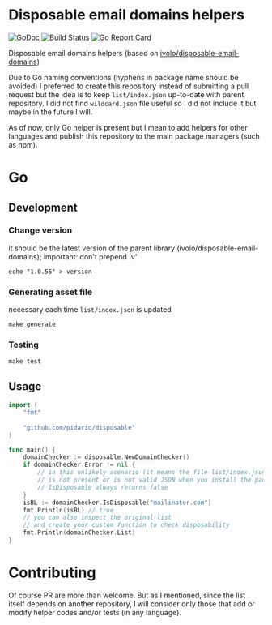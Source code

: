 # Disposable email domains helpers
[![GoDoc](https://godoc.org/github.com/pidario/disposable?status.svg)](https://godoc.org/github.com/pidario/disposable) [![Build Status](https://travis-ci.com/pidario/disposable.svg?branch=master)](https://travis-ci.com/pidario/disposable) [![Go Report Card](https://goreportcard.com/badge/github.com/pidario/disposable)](https://goreportcard.com/report/github.com/pidario/disposable)

Disposable email domains helpers (based on [ivolo/disposable-email-domains](https://github.com/ivolo/disposable-email-domains))

Due to Go naming conventions (hyphens in package name should be avoided) I preferred to create this repository instead of submitting a pull request but the idea is to keep `list/index.json` up-to-date with parent repository.
I did not find `wildcard.json` file useful so I did not include it but maybe in the future I will.

As of now, only Go helper is present but I mean to add helpers for other languages and publish this repository to the main package managers (such as npm).
# Go
## Development
### Change version
it should be the latest version of the parent library (ivolo/disposable-email-domains);
important: don't prepend 'v'
```
echo "1.0.56" > version
```
### Generating asset file
necessary each time `list/index.json` is updated
```
make generate
```
### Testing
```
make test
```
## Usage
```go
import (
	"fmt"
	
	"github.com/pidario/disposable"
)

func main() {
	domainChecker := disposable.NewDomainChecker()
	if domainChecker.Error != nil {
		// in this unlikely scenario (it means the file list/index.json
		// is not present or is not valid JSON when you install the package)
		// IsDisposable always returns false
	}
	isBL := domainChecker.IsDisposable("mailinator.com")
	fmt.Println(isBL) // true
	// you can also inspect the original list
	// and create your custom function to check disposability
	fmt.Println(domainChecker.List)
}
```
# Contributing
Of course PR are more than welcome. But as I mentioned, since the list itself depends on another repository, I will consider only those that add or modify helper codes and/or tests (in any language).